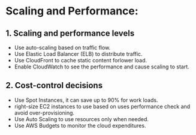 # Scaling and Performance:

## 1. Scaling and performance levels

- Use auto-scaling based on traffic flow.
- Use Elastic Load Balancer (ELB) to distribute traffic.
- Use CloudFront to cache static content forlower load.
- Enable CloudWatch to see the performance and cause scaling to start.

## 2. Cost-control decisions

- Use Spot Instances, it can save up to 90% for work loads.
- right-size EC2 instances to use based on uses performance check and avoid over-provisioning.
- Use Auto Scaling to use resources only when needed.
- Use AWS Budgets to monitor the cloud expenditures.